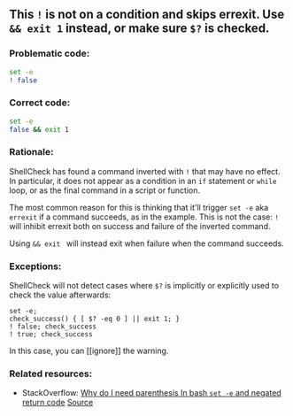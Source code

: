 ## This `!` is not on a condition and skips errexit. Use `&& exit 1` instead, or make sure `$?` is checked.

### Problematic code:

```sh
set -e
! false
```

### Correct code:

```sh
set -e
false && exit 1
```

### Rationale:

ShellCheck has found a command inverted with `!` that may have no effect. In particular, it does not appear as a condition in an `if` statement or `while` loop, or as the final command in a script or function.

The most common reason for this is thinking that it'll trigger `set -e` aka `errexit` if a command succeeds, as in the example. This is not the case: `!` will inhibit errexit both on success and failure of the inverted command.

Using `&& exit ` will instead exit when failure when the command succeeds.

### Exceptions:

ShellCheck will not detect cases where `$?` is implicitly or explicitly used to check the value afterwards:

```
set -e;
check_success() { [ $? -eq 0 ] || exit 1; }
! false; check_success
! true; check_success
```

In this case, you can [[ignore]] the warning.

### Related resources:

* StackOverflow: [Why do I need parenthesis In bash `set -e` and negated return code](https://stackoverflow.com/questions/39581150/why-do-i-need-parenthesis-in-bash-set-e-and-negated-return-code/39582012)
[Source](https://github.com/koalaman/shellcheck/wiki/SC2251)

